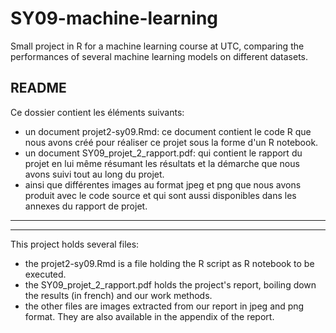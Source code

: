 # SY09-machine-learning

Small project in R for a machine learning course at UTC, comparing the performances of several machine learning models on different datasets.

## README

Ce dossier contient les éléments suivants:

* un document projet2-sy09.Rmd: ce document contient le code R que nous avons créé pour réaliser ce projet sous la forme d'un R notebook.
* un document SY09_projet_2_rapport.pdf: qui contient le rapport du projet en lui même résumant les résultats et la démarche que nous avons suivi tout au long du projet.
* ainsi que différentes images au format jpeg et png que nous avons produit avec le code source et qui sont aussi disponibles dans les annexes du rapport de projet.

---

---

This project holds several files:

* the projet2-sy09.Rmd is a file holding the R script as R notebook to be executed.
* the SY09_projet_2_rapport.pdf holds the project's report, boiling down the results (in french) and our work methods.
* the other files are images extracted from our report in jpeg and png format. They are also available in the appendix of the report.
